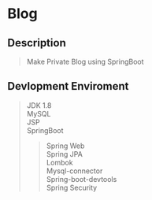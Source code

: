 # Blog

## Description 
> Make Private Blog using SpringBoot

## Devlopment Enviroment
> JDK 1.8  
> MySQL  
> JSP  
> SpringBoot  
>> Spring Web  
>> Spring JPA  
>> Lombok  
>> Mysql-connector  
>> Spring-boot-devtools  
>> Spring Security  

